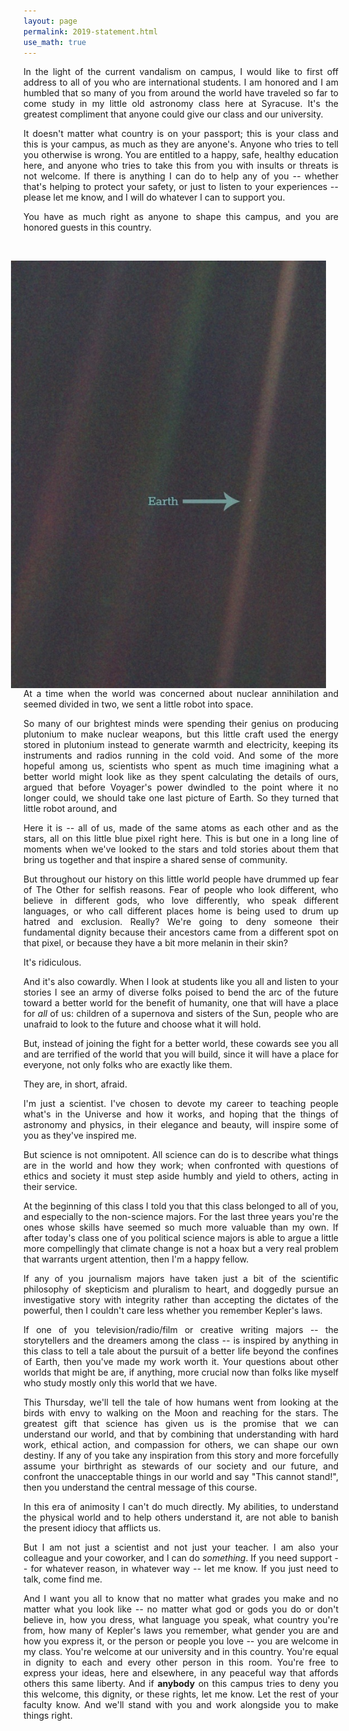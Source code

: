 ```yaml
---
layout: page 
permalink: 2019-statement.html
use_math: true
---
```


<div align="justify">
<p>
In the light of the current vandalism on campus, I would like to first off address to all of you who are international students. I am honored and I am humbled that so many of you from around the world have traveled so far to 
come study in my little old astronomy class here at Syracuse. 
It's the greatest compliment that anyone could give our class and our university. 

It doesn't matter what country is on your passport; this is your class and this is your campus, as much as they are anyone's. Anyone who tries to tell you otherwise is wrong. You are entitled to a happy, safe,
healthy education here, and anyone who tries to take this from you with insults or threats is not welcome. If there is anything I can do to help any of you -- whether that's helping to protect your safety, or just to listen to your experiences -- 
please let me know, and I will do whatever I can to support you. 

You have as much right as anyone to shape this campus, and you are honored guests in this country. 

<br>

<p>
<img src="pale-blue-dot.jpg" align="right" hspace="20" width="550">
At a time when the world was concerned about nuclear annihilation and seemed divided in two, we sent a little robot into space.

So many of our brightest minds were spending their genius on producing plutonium to make nuclear weapons, but this little craft used the energy stored in plutonium instead to generate warmth and electricity, 
keeping its instruments and radios running in the cold void. And some of the more hopeful among us, scientists who spent as much time imagining what a better world might look like as they spent calculating the details of ours, argued that
before Voyager's power dwindled to the point where it no longer could, we should take one last picture of Earth. So they turned that little robot around, and 

Here it is -- all of us, made of the same atoms as each other and as the stars, all on this little blue pixel right here. This is but one in a long line of moments when we've looked to the stars and told stories about them that bring us together and that inspire a shared sense of community. 

<p>

But throughout our history on this little world people have drummed up fear of The Other for selfish reasons. 
Fear of people who look different, who believe in different gods, who love differently, who speak different languages, or who call different places home is being used to drum up hatred and exclusion. Really? We're going to deny someone their fundamental dignity because their ancestors came from a different spot on that pixel, or because they have a bit more melanin in their skin?

<p>

It's ridiculous. 

And it's also cowardly. When I look at students like you all and listen to your stories I see an army of diverse folks poised to bend the arc of the future toward a better world for the benefit of humanity, one that will have a place for *all* of us:
children of a supernova and sisters of the Sun, people who are unafraid to look to the future and choose what it will hold. 

But, instead of joining the fight for a better world, these cowards see you all and are terrified of the world that you will build, 
since it will have a place for everyone, not only folks who are exactly like them.

<p>

They are, in short, afraid. 

<p>

I'm just a scientist. I've chosen to devote my career to teaching people what's in the Universe and how it works, and hoping that the things of astronomy and physics, in their elegance and beauty, will inspire some of you as they've inspired me. 

But science is not omnipotent. All science can do is to describe what things are in the world and how they work; when confronted with
questions of ethics and society it must step aside humbly and yield to others, acting in their service. 

At the beginning of this class I told you that this class belonged to all of you, and especially to the non-science majors. 
For the last three years you're the ones whose skills have seemed so much more valuable than my own. If after today's class one of you political science majors is able to argue a little more compellingly that climate change is not a hoax but a very real problem that warrants urgent attention, then 
I'm a happy fellow. 

If any of you journalism majors have taken just a bit of the scientific philosophy of skepticism and pluralism to heart, and doggedly pursue an investigative story with integrity rather than accepting the dictates of the powerful, then I couldn't care less whether you remember Kepler's laws. 

<p>

If one of you television/radio/film or creative writing majors -- the storytellers and the dreamers among the class -- is inspired by anything in this class to tell a tale about the pursuit of a better life beyond the confines of Earth, then you've made my work worth it. Your questions about other worlds that might be are, if anything, more crucial now than folks like myself who study mostly only this world that we have. 

<p>

This Thursday, we'll tell the tale of how humans went from looking at the birds with envy to walking on the Moon and reaching for the stars. The greatest gift that science has given us is the promise that we can understand our world, and that 
by combining that understanding with hard work, ethical action, and compassion for others, we can shape our own destiny. If any of you take any inspiration from this story and more forcefully assume your birthright as stewards of our society and our future,
and confront the unacceptable things in our world and say "This cannot stand!", then you understand the central message of this course.

<p>

In this era of animosity I can't do much directly. My abilities, to understand the physical world and to help others understand it, are not able to banish the present idiocy that afflicts us. 

But I am not just a scientist and not just your teacher. I am also your colleague and your coworker, and I can do *something*. If you need support -- for whatever reason, in whatever way -- let me know. If you just need to talk, come find me.

<p>

And I want you all to know that no matter what grades you make and no matter what you look like -- no matter what god or gods you do or don't believe in, how you dress, what language you speak, what country you're from, how many of Kepler's laws you remember, what gender you are and how you express it, or the person or people you love -- you are welcome in my class. You're welcome at our university and 
in this country. You're equal in dignity to each and every other person in this room. You're free to express your ideas, here and elsewhere, in any peaceful way that affords others this same liberty. And if 
<b>anybody</b> on this campus tries to deny you this welcome, this dignity, or these rights, let me know. Let the rest of your faculty know. And we'll stand with you and work alongside you to make things right.
